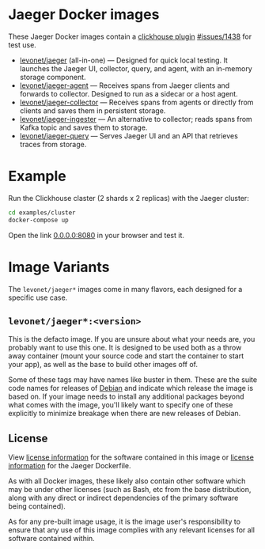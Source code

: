 # Jaeger Docker images

These Jaeger Docker images contain a [clickhouse plugin](https://github.com/jaegertracing/jaeger/compare/master...bobrik:ivan/clickhouse) [#issues/1438](https://github.com/jaegertracing/jaeger/issues/1438) for test use.

- [levonet/jaeger](https://hub.docker.com/r/levonet/jaeger) (all-in-one) — Designed for quick local testing. It launches the Jaeger UI, collector, query, and agent, with an in-memory storage component.
- [levonet/jaeger-agent](https://hub.docker.com/r/levonet/jaeger-agent) — Receives spans from Jaeger clients and forwards to collector. Designed to run as a sidecar or a host agent.
- [levonet/jaeger-collector](https://hub.docker.com/r/levonet/jaeger-collector) — Receives spans from agents or directly from clients and saves them in persistent storage.
- [levonet/jaeger-ingester](https://hub.docker.com/r/levonet/jaeger-ingester) — An alternative to collector; reads spans from Kafka topic and saves them to storage.
- [levonet/jaeger-query](https://hub.docker.com/r/levonet/jaeger-query) — Serves Jaeger UI and an API that retrieves traces from storage.

# Example

Run the Clickhouse claster (2 shards x 2 replicas) with the Jaeger cluster:

```sh
cd examples/cluster
docker-compose up
```

Open the link [0.0.0.0:8080](http://0.0.0.0:8080) in your browser and test it.

# Image Variants

The `levonet/jaeger*` images come in many flavors, each designed for a specific use case.

## `levonet/jaeger*:<version>`

This is the defacto image. If you are unsure about what your needs are, you probably want to use this one.
It is designed to be used both as a throw away container (mount your source code and start the container to start your app), as well as the base to build other images off of.

Some of these tags may have names like buster in them. These are the suite code names for releases of [Debian](https://wiki.debian.org/DebianReleases) and indicate which release the image is based on. If your image needs to install any additional packages beyond what comes with the image, you'll likely want to specify one of these explicitly to minimize breakage when there are new releases of Debian.

## License

View [license information](https://github.com/jaegertracing/jaeger/blob/master/LICENSE) for the software contained in this image or [license information](https://github.com/levonet/docker-jaeger/blob/master/LICENSE) for the Jaeger Dockerfile.

As with all Docker images, these likely also contain other software which may be under other licenses (such as Bash, etc from the base distribution, along with any direct or indirect dependencies of the primary software being contained).

As for any pre-built image usage, it is the image user's responsibility to ensure that any use of this image complies with any relevant licenses for all software contained within.

